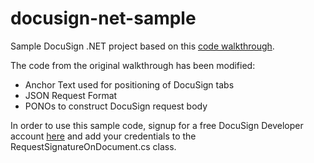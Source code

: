# docusign-net-sample

Sample DocuSign .NET project based on this [code walkthrough](http://iodocs.docusign.com/APIWalkthrough/requestSignatureFromDocument).

The code from the original walkthrough has been modified:
- Anchor Text used for positioning of DocuSign tabs 
- JSON Request Format
- PONOs to construct DocuSign request body

In order to use this sample code, signup for a free DocuSign Developer account [here](https://secure.docusign.com/signup/developer) and add your credentials to the RequestSignatureOnDocument.cs class.
